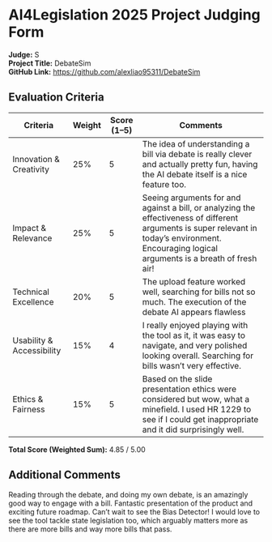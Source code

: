 # AI4Legislation 2025 Project Judging Form

**Judge:** S  
**Project Title:** DebateSim  
**GitHub Link:** https://github.com/alexliao95311/DebateSim

## Evaluation Criteria

| Criteria                   | Weight | Score (1–5) | Comments |
|----------------------------|--------|-------------|----------|
| Innovation & Creativity    | 25%    | 5           | The idea of understanding a bill via debate is really clever and actually pretty fun, having the AI debate itself is a nice feature too. |
| Impact & Relevance         | 25%    | 5           | Seeing arguments for and against a bill, or analyzing the effectiveness of different arguments is super relevant in today’s environment. Encouraging logical arguments is a breath of fresh air! |
| Technical Excellence       | 20%    | 5           | The upload feature worked well, searching for bills not so much. The execution of the debate AI appears flawless |
| Usability & Accessibility  | 15%    | 4           | I really enjoyed playing with the tool as it, it was easy to navigate, and very polished looking overall. Searching for bills wasn’t very effective. |
| Ethics & Fairness          | 15%    | 5           | Based on the slide presentation ethics were considered but wow, what a minefield. I used HR 1229 to see if I could get inappropriate and it did surprisingly well. |

**Total Score (Weighted Sum):** 4.85 / 5.00

## Additional Comments

Reading through the debate, and doing my own debate, is an amazingly good way to engage with a bill. Fantastic presentation of the product and exciting future roadmap. Can’t wait to see the Bias Detector! I would love to see the tool tackle state legislation too, which arguably matters more as there are more bills and way more bills that pass.
